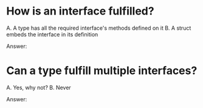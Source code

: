# How is an interface fulfilled?

A. A type has all the required interface's methods defined on it
B. A struct embeds the interface in its definition

Answer:

# Can a type fulfill multiple interfaces?

A. Yes, why not?
B. Never

Answer:
